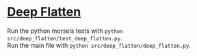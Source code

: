 # [Deep Flatten](https://www.pythonmorsels.com/exercises/05fe60de17824ef3ae77d93a3be2e98b)


Run the python morsels tests with `python src/deep_flatten/test_deep_flatten.py`.\
Run the main file with `python src/deep_flatten/deep_flatten.py`.
